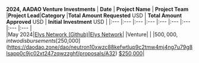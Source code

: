 **2024, AADAO Venture Investments** 
| **Date**    | **Project Name**            | **Project Team**  |**Project Lead**|**Category** |**Total Amount Requested** USD | **Total Amount Approved** USD | **Initial Investment** USD |
|:---          |:---                         |:---               |:---            |:---         |:---                           |:---                           |:---                     |:---                      |   
|May 2024|[Elys Network (Github)](https://github.com/elys-network)|[Elys Network](https://elys.network/)|                |Venture|               |                 |$500,000, in two disbursements [$250,000](https://daodao.zone/dao/neutron10xwzc88kefwtlup9c2tmw4mj4ng7u79g8lsapp0c9jc02xt247zqwzzghf/proposals/A32) [$250,000](https://daodao.zone/dao/neutron10xwzc88kefwtlup9c2tmw4mj4ng7u79g8lsapp0c9jc02xt247zqwzzghf/proposals/A33)|


